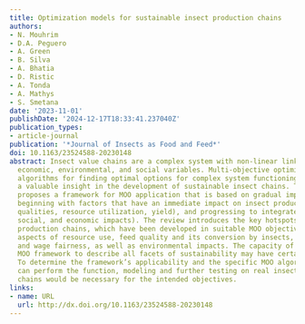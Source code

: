 ```yaml
---
title: Optimization models for sustainable insect production chains
authors:
- N. Mouhrim
- D.A. Peguero
- A. Green
- B. Silva
- A. Bhatia
- D. Ristic
- A. Tonda
- A. Mathys
- S. Smetana
date: '2023-11-01'
publishDate: '2024-12-17T18:33:41.237040Z'
publication_types:
- article-journal
publication: '*Journal of Insects as Food and Feed*'
doi: 10.1163/23524588-20230148
abstract: Insect value chains are a complex system with non-linear links between many
  economic, environmental, and social variables. Multi-objective optimization (MOO)
  algorithms for finding optimal options for complex system functioning can provide
  a valuable insight in the development of sustainable insect chains. This review
  proposes a framework for MOO application that is based on gradual implementation,
  beginning with factors that have an immediate impact on insect production (feed
  qualities, resource utilization, yield), and progressing to integrated units (environmental,
  social, and economic impacts). The review introduces the key hotspots of insect
  production chains, which have been developed in suitable MOO objectives. They represent
  aspects of resource use, feed quality and its conversion by insects, labor safety
  and wage fairness, as well as environmental impacts. The capacity of the suggested
  MOO framework to describe all facets of sustainability may have certain limits.
  To determine the framework’s applicability and the specific MOO algorithms that
  can perform the function, modeling and further testing on real insect production
  chains would be necessary for the intended objectives.
links:
- name: URL
  url: http://dx.doi.org/10.1163/23524588-20230148
---
```

